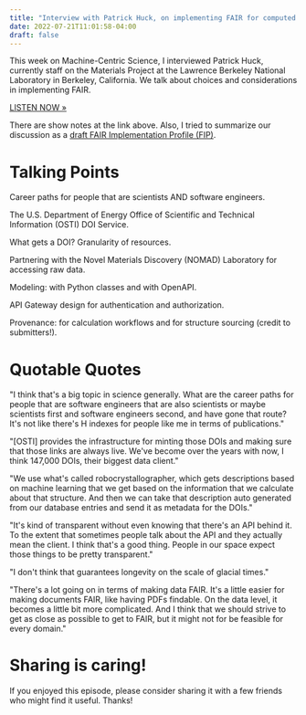 ```yaml
---
title: "Interview with Patrick Huck, on implementing FAIR for computed materials data"
date: 2022-07-21T11:01:58-04:00
draft: false
---
```


This week on Machine-Centric Science, I interviewed Patrick Huck, currently staff on the Materials
Project at the Lawrence Berkeley National Laboratory in Berkeley, California. We talk about choices
and considerations in implementing FAIR.

[LISTEN NOW »](https://share.transistor.fm/s/dc5be09e)

There are show notes at the link above. Also, I tried to summarize our discussion as a [draft FAIR
Implementation Profile
(FIP)](https://np.petapico.org/RARgDGc4UYSdRmNq-BtZ4_Gd0ZvE08yms-Ew__tGwbolE).

# Talking Points

Career paths for people that are scientists AND software engineers.

The U.S. Department of Energy Office of Scientific and Technical Information (OSTI) DOI Service.

What gets a DOI? Granularity of resources.

Partnering with the Novel Materials Discovery (NOMAD) Laboratory for accessing raw data.

Modeling: with Python classes and with OpenAPI.

API Gateway design for authentication and authorization.

Provenance: for calculation workflows and for structure sourcing (credit to submitters!).

# Quotable Quotes

"I think that's a big topic in science generally. What are the career paths for people that are
software engineers that are also scientists or maybe scientists first and software engineers second,
and have gone that route? It's not like there's H indexes for people like me in terms of
publications."

"[OSTI] provides the infrastructure for minting those DOIs and making sure that those links are
always live. We've become over the years with now, I think 147,000 DOIs, their biggest data client."

"We use what's called robocrystallographer, which gets descriptions based on machine learning that
we get based on the information that we calculate about that structure. And then we can take that
description auto generated from our database entries and send it as metadata for the DOIs."

"It's kind of transparent without even knowing that there's an API behind it. To the extent that
sometimes people talk about the API and they actually mean the client. I think that's a good thing.
People in our space expect those things to be pretty transparent."

"I don't think that guarantees longevity on the scale of glacial times."

"There's a lot going on in terms of making data FAIR. It's a little easier for making documents
FAIR, like having PDFs findable. On the data level, it becomes a little bit more complicated. And I
think that we should strive to get as close as possible to get to FAIR, but it might not for be
feasible for every domain."

# Sharing is caring!

If you enjoyed this episode, please consider sharing it with a few friends who might find it useful.
Thanks!
